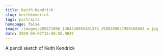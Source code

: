 ```yaml
---
title: Keith Kendrick
slug: keithkendrick
tags: portraits
homepage: false
image: /images/285872006_1384348995401378_2988309057999168683_n.jpg
date: 2020-04-07T15:58:50.904Z
---
```

A pencil sketch of Keith Kendrick
